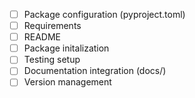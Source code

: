 - [ ] Package configuration (pyproject.toml)
- [ ] Requirements
- [ ] README
- [ ] Package initalization
- [ ] Testing setup
- [ ] Documentation integration (docs/)
- [ ] Version management